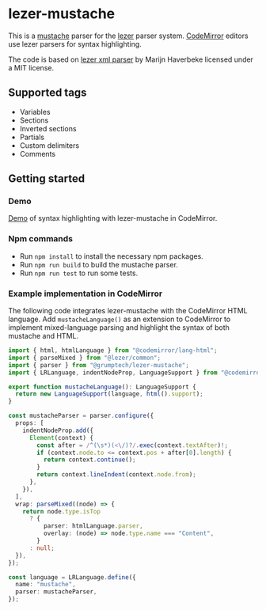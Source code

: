 # lezer-mustache

This is a [mustache](https://mustache.github.io/mustache.5.html) parser for the [lezer](https://lezer.codemirror.net/) parser system. [CodeMirror](https://codemirror.net/) editors use lezer parsers for syntax highlighting.

The code is based on [lezer xml parser](https://github.com/lezer-parser/xml) by Marijn Haverbeke licensed under a MIT license.

## Supported tags

- Variables
- Sections
- Inverted sections
- Partials
- Custom delimiters
- Comments

## Getting started

### Demo

[Demo](https://grumptech.github.io/templates/demo/new) of syntax highlighting with lezer-mustache in CodeMirror.

### Npm commands

- Run `npm install` to install the necessary npm packages.
- Run `npm run build` to build the mustache parser.
- Run `npm run test` to run some tests.

### Example implementation in CodeMirror

The following code integrates lezer-mustache with the CodeMirror HTML language. Add `mustacheLanguage()` as an extension to CodeMirror to implement mixed-language parsing and highlight the syntax of both mustache and HTML.

```ts
import { html, htmlLanguage } from "@codemirror/lang-html";
import { parseMixed } from "@lezer/common";
import { parser } from "@grumptech/lezer-mustache";
import { LRLanguage, indentNodeProp, LanguageSupport } from "@codemirror/language";

export function mustacheLanguage(): LanguageSupport {
  return new LanguageSupport(language, html().support);
}

const mustacheParser = parser.configure({
  props: [
    indentNodeProp.add({
      Element(context) {
        const after = /^(\s*)(<\/)?/.exec(context.textAfter)!;
        if (context.node.to <= context.pos + after[0].length) {
          return context.continue();
        }
        return context.lineIndent(context.node.from);
      },
    }),
  ],
  wrap: parseMixed((node) => {
    return node.type.isTop
      ? {
          parser: htmlLanguage.parser,
          overlay: (node) => node.type.name === "Content",
        }
      : null;
  }),
});

const language = LRLanguage.define({
  name: "mustache",
  parser: mustacheParser,
});
```
